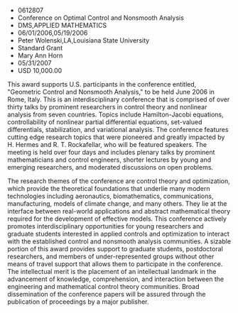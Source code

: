 
* 0612807
* Conference on Optimal Control and Nonsmooth Analysis
* DMS,APPLIED MATHEMATICS
* 06/01/2006,05/19/2006
* Peter Wolenski,LA,Louisiana State University
* Standard Grant
* Mary Ann Horn
* 05/31/2007
* USD 10,000.00

This award supports U.S. participants in the conference entitled, "Geometric
Control and Nonsmooth Analysis," to be held June 2006 in Rome, Italy. This is an
interdisciplinary conference that is comprised of over thirty talks by prominent
researchers in control theory and nonlinear analysis from seven countries.
Topics include Hamilton-Jacobi equations, controllability of nonlinear partial
differential equations, set-valued differentials, stabilization, and variational
analysis. The conference features cutting edge research topics that were
pioneered and greatly impacted by H. Hermes and R. T. Rockafellar, who will be
featured speakers. The meeting is held over four days and includes plenary talks
by prominent mathematicians and control engineers, shorter lectures by young and
emerging researchers, and moderated discussions on open problems.

The research themes of the conference are control theory and optimization, which
provide the theoretical foundations that underlie many modern technologies
including aeronautics, biomathematics, communications, manufacturing, models of
climate change, and many others. They lie at the interface between real-world
applications and abstract mathematical theory required for the development of
effective models. This conference actively promotes interdisciplinary
opportunities for young researchers and graduate students interested in applied
controls and optimization to interact with the established control and nonsmooth
analysis communities. A sizable portion of this award provides support to
graduate students, postdoctoral researchers, and members of under-represented
groups without other means of travel support that allows them to participate in
the conference. The intellectual merit is the placement of an intellectual
landmark in the advancement of knowledge, comprehension, and interaction between
the engineering and mathematical control theory communities. Broad dissemination
of the conference papers will be assured through the publication of proceedings
by a major publisher.
